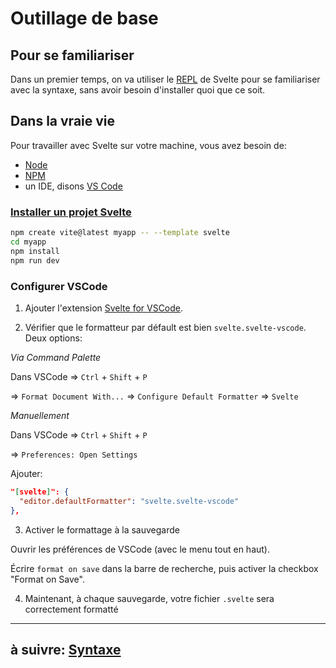 # Outillage de base

## Pour se familiariser

Dans un premier temps, on va utiliser le [REPL](https://svelte.dev/repl) de Svelte pour se familiariser avec la syntaxe, sans avoir besoin d'installer quoi que ce soit.

## Dans la vraie vie

Pour travailler avec Svelte sur votre machine, vous avez besoin de:

- [Node](https://nodejs.org/en/)
- [NPM](https://www.npmjs.com/)
- un IDE, disons [VS Code](https://code.visualstudio.com/)

### [Installer un projet Svelte](https://svelte.dev/docs#getting-started)

```bash
npm create vite@latest myapp -- --template svelte
cd myapp
npm install
npm run dev
```

### Configurer VSCode

1. Ajouter l'extension [Svelte for VSCode](https://marketplace.visualstudio.com/items?itemName=svelte.svelte-vscode).

2. Vérifier que le formatteur par défault est bien `svelte.svelte-vscode`. Deux options:

_Via Command Palette_

Dans VSCode => `Ctrl` + `Shift` + `P`

=> `Format Document With...`
=> `Configure Default Formatter`
=> `Svelte`

_Manuellement_

Dans VSCode => `Ctrl` + `Shift` + `P`

=> `Preferences: Open Settings`

Ajouter:

```json
"[svelte]": {
  "editor.defaultFormatter": "svelte.svelte-vscode"
},
```

3. Activer le formattage à la sauvegarde

Ouvrir les préférences de VSCode (avec le menu tout en haut).

Écrire `format on save` dans la barre de recherche, puis activer la checkbox "Format on Save".

4. Maintenant, à chaque sauvegarde, votre fichier `.svelte` sera correctement formatté

---

## à suivre: [Syntaxe](../2_syntax/index.md)
